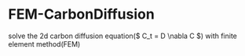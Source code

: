 # FEM-CarbonDiffusion

solve the 2d carbon diffusion equation($ C_t = D \nabla C $) with finite element method(FEM)





